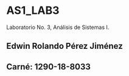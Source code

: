 # AS1_LAB3
Laboratorio No. 3, Análisis de Sistemas I.

## Edwin Rolando Pérez Jiménez
## Carné: 1290-18-8033